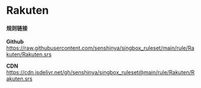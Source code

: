 # Rakuten

#### 规则链接

**Github**
https://raw.githubusercontent.com/senshinya/singbox_ruleset/main/rule/Rakuten/Rakuten.srs

**CDN**
https://cdn.jsdelivr.net/gh/senshinya/singbox_ruleset@main/rule/Rakuten/Rakuten.srs